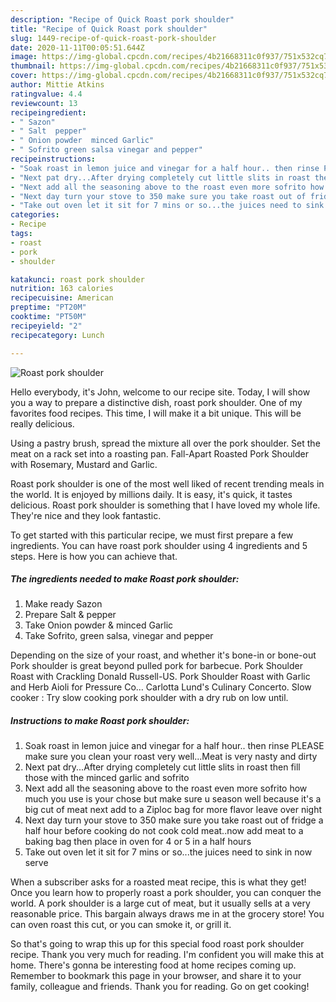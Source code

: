 ```yaml
---
description: "Recipe of Quick Roast pork shoulder"
title: "Recipe of Quick Roast pork shoulder"
slug: 1449-recipe-of-quick-roast-pork-shoulder
date: 2020-11-11T00:05:51.644Z
image: https://img-global.cpcdn.com/recipes/4b21668311c0f937/751x532cq70/roast-pork-shoulder-recipe-main-photo.jpg
thumbnail: https://img-global.cpcdn.com/recipes/4b21668311c0f937/751x532cq70/roast-pork-shoulder-recipe-main-photo.jpg
cover: https://img-global.cpcdn.com/recipes/4b21668311c0f937/751x532cq70/roast-pork-shoulder-recipe-main-photo.jpg
author: Mittie Atkins
ratingvalue: 4.4
reviewcount: 13
recipeingredient:
- " Sazon"
- " Salt  pepper"
- " Onion powder  minced Garlic"
- " Sofrito green salsa vinegar and pepper"
recipeinstructions:
- "Soak roast in lemon juice and vinegar for a half hour.. then rinse PLEASE make sure you clean your roast very well...Meat is very nasty and dirty"
- "Next pat dry...After drying completely cut little slits in roast then fill those with the minced garlic and sofrito"
- "Next add all the seasoning above to the roast even more sofrito how much you use is your chose but make sure u season well because it&#39;s a big cut of meat next add to a Ziploc bag for more flavor leave over night"
- "Next day turn your stove to 350 make sure you take roast out of fridge a half hour before cooking do not cook cold meat..now add meat to a baking bag then place in oven for 4 or 5 in a half hours"
- "Take out oven let it sit for 7 mins or so...the juices need to sink in now serve"
categories:
- Recipe
tags:
- roast
- pork
- shoulder

katakunci: roast pork shoulder 
nutrition: 163 calories
recipecuisine: American
preptime: "PT20M"
cooktime: "PT50M"
recipeyield: "2"
recipecategory: Lunch

---
```



![Roast pork shoulder](https://img-global.cpcdn.com/recipes/4b21668311c0f937/751x532cq70/roast-pork-shoulder-recipe-main-photo.jpg)

Hello everybody, it's John, welcome to our recipe site. Today, I will show you a way to prepare a distinctive dish, roast pork shoulder. One of my favorites food recipes. This time, I will make it a bit unique. This will be really delicious.

Using a pastry brush, spread the mixture all over the pork shoulder. Set the meat on a rack set into a roasting pan. Fall-Apart Roasted Pork Shoulder with Rosemary, Mustard and Garlic.

Roast pork shoulder is one of the most well liked of recent trending meals in the world. It is enjoyed by millions daily. It is easy, it's quick, it tastes delicious. Roast pork shoulder is something that I have loved my whole life. They're nice and they look fantastic.


To get started with this particular recipe, we must first prepare a few ingredients. You can have roast pork shoulder using 4 ingredients and 5 steps. Here is how you can achieve that.

<!--inarticleads1-->

##### The ingredients needed to make Roast pork shoulder:

1. Make ready  Sazon
1. Prepare  Salt &amp; pepper
1. Take  Onion powder &amp; minced Garlic
1. Take  Sofrito, green salsa, vinegar and pepper


Depending on the size of your roast, and whether it&#39;s bone-in or bone-out Pork shoulder is great beyond pulled pork for barbecue. Pork Shoulder Roast with Crackling Donald Russell-US. Pork Shoulder Roast with Garlic and Herb Aioli for Pressure Co… Carlotta Lund&#39;s Culinary Concerto. Slow cooker : Try slow cooking pork shoulder with a dry rub on low until. 

<!--inarticleads2-->

##### Instructions to make Roast pork shoulder:

1. Soak roast in lemon juice and vinegar for a half hour.. then rinse PLEASE make sure you clean your roast very well...Meat is very nasty and dirty
1. Next pat dry...After drying completely cut little slits in roast then fill those with the minced garlic and sofrito
1. Next add all the seasoning above to the roast even more sofrito how much you use is your chose but make sure u season well because it&#39;s a big cut of meat next add to a Ziploc bag for more flavor leave over night
1. Next day turn your stove to 350 make sure you take roast out of fridge a half hour before cooking do not cook cold meat..now add meat to a baking bag then place in oven for 4 or 5 in a half hours
1. Take out oven let it sit for 7 mins or so...the juices need to sink in now serve


When a subscriber asks for a roasted meat recipe, this is what they get! Once you learn how to properly roast a pork shoulder, you can conquer the world. A pork shoulder is a large cut of meat, but it usually sells at a very reasonable price. This bargain always draws me in at the grocery store! You can oven roast this cut, or you can smoke it, or grill it. 

So that's going to wrap this up for this special food roast pork shoulder recipe. Thank you very much for reading. I'm confident you will make this at home. There's gonna be interesting food at home recipes coming up. Remember to bookmark this page in your browser, and share it to your family, colleague and friends. Thank you for reading. Go on get cooking!
